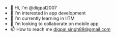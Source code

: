 - 👋 Hi, I’m @digpal2007
- 👀 I’m interested in app development
- 🌱 I’m currently learning in IITM
- 💞️ I’m looking to collaborate on mobile app
- 📫 How to reach me digpal.singh88@gmail.com

<!---
digpal2007/digpal2007 is a ✨ special ✨ repository because its `README.md` (this file) appears on your GitHub profile.
You can click the Preview link to take a look at your changes.
--->
